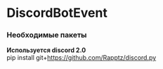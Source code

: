 # DiscordBotEvent

### Необходимые пакеты

**Используется discord 2.0**  
pip install git+https://github.com/Rapptz/discord.py
